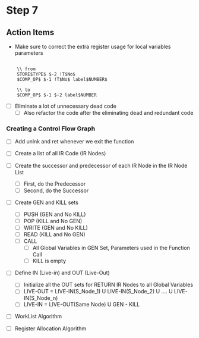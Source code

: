 # Step 7

## Action Items

*   Make sure to correct the extra register usage for local variables parameters
```

    \\ from 
    STORE$TYPE$ $-2 !T$No$
    $COMP_OP$ $-1 !T$No$ label$NUMBER$
    
    \\ to
    $COMP_OP$ $-1 $-2 label$NUMBER

```

- [ ]  Eliminate a lot of unnecessary dead code
    - [ ]  Also refactor the code after the eliminating dead and redundant code

### Creating a Control Flow Graph

- [ ]   Add unlnk and ret whenever we exit the function
- [ ]   Create a list of all IR Code (IR Nodes)

- [ ]   Create the successor and predecessor of each IR Node in the IR Node List
    - [ ]  First, do the Predecessor
    - [ ]  Second, do the Successor

- [ ]   Create GEN and KILL sets
    - [ ]  PUSH (GEN and No KILL)
    - [ ]  POP (KILL and No GEN)
    - [ ]  WRITE (GEN and No KILL)
    - [ ]  READ (KILL and No GEN)
    - [ ]  CALL 
        - [ ]   All Global Variables in GEN Set, Parameters used in the Function Call
        - [ ]   KILL is empty

- [ ]   Define IN (Live-in) and OUT (Live-Out)
    - [ ]   Initialize all the OUT sets for RETURN IR Nodes to all Global Variables
    - [ ]   LIVE-OUT = LIVE-IN(S_Node_1) U LIVE-IN(S_Node_2) U .... U LIVE-IN(S_Node_n)
    - [ ]   LIVE-IN = LIVE-OUT(Same Node) U GEN - KILL
    
- [ ] WorkList Algorithm

- [ ] Register Allocation Algorithm